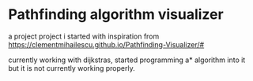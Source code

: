 # Pathfinding algorithm visualizer

a project project i started with inspiration from https://clementmihailescu.github.io/Pathfinding-Visualizer/#

currently working with dijkstras, started programming a* algorithm into it but it is not currently working properly.
